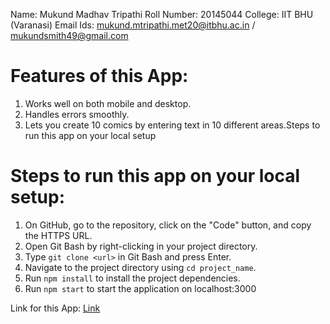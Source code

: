 Name: Mukund Madhav Tripathi
Roll Number: 20145044
College: IIT BHU (Varanasi)
Email Ids: mukund.mtripathi.met20@itbhu.ac.in / mukundsmith49@gmail.com

# Features of this App:
1)	Works well on both mobile and desktop.
2)	Handles errors smoothly.
3)	Lets you create 10 comics by entering text in 10 different areas.Steps to run this app on your local setup

# Steps to run this app on your local setup:
1)	On GitHub, go to the repository, click on the "Code" button, and copy the HTTPS URL.
2)	Open Git Bash by right-clicking in your project directory.
3)	Type `git clone <url>` in Git Bash and press Enter.
4)	Navigate to the project directory using `cd project_name`.
5)	Run `npm install` to install the project dependencies.
6)	Run `npm start` to start the application on localhost:3000

Link for this App: [Link](https://main--sensational-druid-8ee43b.netlify.app/)
